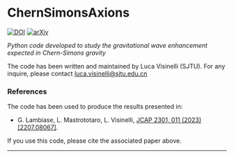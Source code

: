 # ChernSimonsAxions
[![DOI](https://zenodo.org/badge/DOI/10.1088/1475-7516/2023/01/011.svg)](https://doi.org/10.1088/1475-7516/2023/01/011) [![arXiv](https://img.shields.io/badge/arXiv-2207.08067-B31B1B)](http://arxiv.org/abs/2207.08067)

*Python code developed to study the gravitational wave enhancement expected in Chern-Simons gravity*

The code has been written and maintained by Luca Visinelli (SJTU). For any inquire, please contact [luca.visinelli@sjtu.edu.cn](mailto:luca.visinelli@sjtu.edu.cn)

### References
The code has been used to produce the results presented in:
* G. Lambiase, L. Mastrototaro, L. Visinelli, [JCAP 2301, 011 (2023)](https://doi.org/10.1088/1475-7516/2023/01/011) [[2207.08067]](https://arxiv.org/abs/2207.08067).

If you use this code, please cite the associated paper above.

************************************************************************************************
